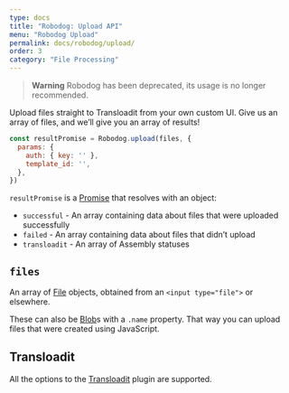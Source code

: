 ```yaml
---
type: docs
title: "Robodog: Upload API"
menu: "Robodog Upload"
permalink: docs/robodog/upload/
order: 3
category: "File Processing"
---
```


> **Warning**
> Robodog has been deprecated, its usage is no longer recommended.

Upload files straight to Transloadit from your own custom UI. Give us an array of files, and we’ll give you an array of results!

```js
const resultPromise = Robodog.upload(files, {
  params: {
    auth: { key: '' },
    template_id: '',
  },
})
```

`resultPromise` is a [Promise][promise] that resolves with an object:

* `successful` - An array containing data about files that were uploaded successfully
* `failed` - An array containing data about files that didn’t upload
* `transloadit` - An array of Assembly statuses

## `files`

An array of [File][file] objects, obtained from an `<input type="file">` or elsewhere.

These can also be [Blob][blob]s with a `.name` property. That way you can upload files that were created using JavaScript.

## Transloadit

All the options to the [Transloadit][tl-options] plugin are supported.

[file]: https://developer.mozilla.org/en-US/docs/Web/API/File

[blob]: https://developer.mozilla.org/en-US/docs/Web/API/Blob

[promise]: https://developer.mozilla.org/en-US/docs/Web/JavaScript/Reference/Global_Objects/Promise

[tl-options]: /docs/transloadit#options
